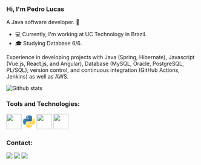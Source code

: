 ### Hi, I'm Pedro Lucas 
A Java software developer. 👋



- 💻 Currently, I'm working at UC Technology in Brazil.
- 🎓 Studying Database 6/6.

Experience in developing projects with Java (Spring, Hibernate), Javascript
(Vue.js, React.js, and Angular), Database (MySQL, Oracle, PostgreSQL,
PL/SQL), version control, and continuous integration (GitHub Actions, Jenkins) as
well as AWS.

![Github stats](https://github-readme-stats.vercel.app/api?username=Pedrolucasrd&theme=blackcontrast&show_icons=true&count_private=true)
### Tools and Technologies:
<div>
<img src="https://camo.githubusercontent.com/65b616ed4448c46e59c11345a1d49a01adc6d51f9bd6e93ee61d29573e04c597/68747470733a2f2f63646e2e6a7364656c6976722e6e65742f67682f64657669636f6e732f64657669636f6e2f69636f6e732f6a6176612f6a6176612d6f726967696e616c2d776f72646d61726b2e737667" width="40" height="40"/><img src="https://raw.githubusercontent.com/devicons/devicon/master/icons/python/python-original.svg" width="40" height="40"/><img src="https://upload.wikimedia.org/wikipedia/commons/thumb/2/29/Postgresql_elephant.svg/1200px-Postgresql_elephant.svg.png" width="40" height="40"/> <img src="https://cdn.jsdelivr.net/gh/devicons/devicon/icons/git/git-original.svg" width="40" height="40"/>
<div>

### Contact:

<div>
<a href="https://www.instagram.com/pedrolucas.rd/" target="_blank"><img src="https://img.shields.io/badge/-Instagram-%23E4405F?style=for-the-badge&logo=instagram&logoColor=white" target="_blank"></a>
<a href = "mailto:pedrolucas.emp@gmail.com"><img src="https://img.shields.io/badge/Gmail-D14836?style=for-the-badge&logo=gmail&logoColor=white" target="_blank"></a>
<a href="https://www.linkedin.com/in/pedro-lucas-rodrigues-7116961b5/" target="_blank"><img src="https://img.shields.io/badge/-LinkedIn-%230077B5?style=for-the-badge&logo=linkedin&logoColor=white" target="_blank"></a>   
</div>

